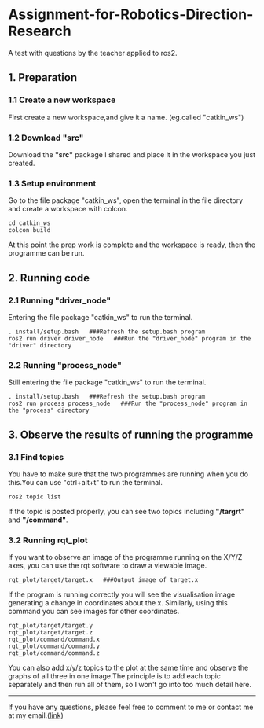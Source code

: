 # Assignment-for-Robotics-Direction-Research
A test with questions by the teacher applied to ros2.


## 1. Preparation
### 1.1 Create a new workspace
First create a new workspace,and give it a name. (eg.called "catkin_ws")
### 1.2 Download "src"
Download the **"src"** package I shared and place it in the workspace you just created.
### 1.3 Setup environment
Go to the file package "catkin_ws", open the terminal in the file directory and create a workspace with colcon.
```
cd catkin_ws
colcon build
```
At this point the prep work is complete and the workspace is ready, then the programme can be run.

## 2. Running code
### 2.1 Running "driver_node"
Entering the file package "catkin_ws" to run the terminal.
```
. install/setup.bash   ###Refresh the setup.bash program
ros2 run driver driver_node   ###Run the "driver_node" program in the "driver" directory
```
### 2.2 Running "process_node"
Still entering the file package "catkin_ws" to run the terminal.
```
. install/setup.bash   ###Refresh the setup.bash program
ros2 run process process_node   ###Run the "process_node" program in the "process" directory
```

## 3. Observe the results of running the programme
### 3.1 Find topics
You have to make sure that the two programmes are running when you do this.You can use "ctrl+alt+t" to run the terminal.
```
ros2 topic list
```
If the topic is posted properly, you can see two topics including **"/targrt"** and **"/command"**.
### 3.2 Running rqt_plot
If you want to observe an image of the programme running on the X/Y/Z axes, you can use the rqt software to draw a viewable image.
```
rqt_plot/target/target.x   ###Output image of target.x
```
If the program is running correctly you will see the visualisation image generating a change in coordinates about the x. Similarly, using this command you can see images for other coordinates.
```
rqt_plot/target/target.y
rqt_plot/target/target.z
rqt_plot/command/command.x
rqt_plot/command/command.y
rqt_plot/command/command.z
```
You can also add x/y/z topics to the plot at the same time and observe the graphs of all three in one image.The principle is to add each topic separately and then run all of them, so I won't go into too much detail here.

---
If you have any questions, please feel free to comment to me or contact me at my email.([link](mc45219@um.edu.mo))




















